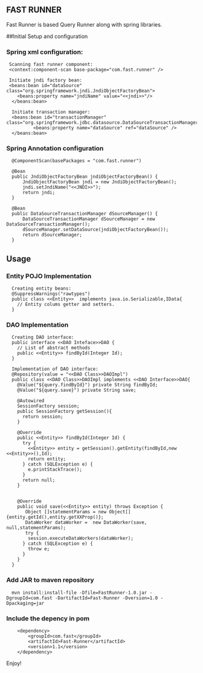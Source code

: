 
## FAST RUNNER

Fast Runner is based Query Runner along with spring libraries.

##Initial Setup and configuration

### Spring xml configuration:
     
     Scanning fast runner component:
     <context:component-scan base-package="com.fast.runner" />

     Initiate jndi factory bean:
     <beans:bean id="dataSource" class="org.springframework.jndi.JndiObjectFactoryBean">
   	    <beans:property name="jndiName" value="<<jndi>>"/>
      </beans:bean>
      
      Initiate transaction manager:
      <beans:bean id="transactionManager" class="org.springframework.jdbc.datasource.DataSourceTransactionManager">
              <beans:property name="dataSource" ref="dataSource" />
      </beans:bean>

###  Spring Annotation configuration
      
      @ComponentScan(basePackages = "com.fast.runner")

      @Bean
      public JndiObjectFactoryBean jndiObjectFactoryBean() {
          JndiObjectFactoryBean jndi = new JndiObjectFactoryBean();
          jndi.setJndiName("<<JNDI>>");		
          return jndi;
      }

      @Bean
      public DataSourceTransactionManager dSourceManager() {
          DataSourceTransactionManager dSourceManager = new DataSourceTransactionManager();
          dSourceManager.setDataSource(jndiObjectFactoryBean());
          return dSourceManager;
      }

## Usage

### Entity POJO Implementation

      Creating entity beans:
      @SuppressWarnings("rawtypes")
      public class <<Entity>>  implements java.io.Serializable,IData{
        // Entity colums getter and setters.
      }

### DAO Implementation
      
      Creating DAO interface:
      public interface <<DAO Inteface>>DAO {
        // List of abstract methods
        public <<Entity>> findById(Integer Id);
      }

      Implementation of DAO interface:
      @Repository(value = "<<DAO Class>>DAOImpl")
      public class <<DAO Class>>DAOImpl implements <<DAO Interface>>DAO{
        @Value("${query.findById}") private String findById;
        @Value("${query.save}") private String save;

        @Autowired 
        SessionFactory session;
        public SessionFactory getSession(){
          return session;
        }

        @Override
        public <<Entity>> findById(Integer Id) {
          try {
            <<Entity>> entity = getSession().getEntity(findById,new <<Entity>>(),Id);
            return entity;
          } catch (SQLException e) {
            e.printStackTrace();
          }
          return null;
        }


        @Override
        public void save(<<Entity>> entity) throws Exception {
           Object []statementParams = new Object[]{entity.getId(),entity.getXXProp()};
           DataWorker dataWorker =  new DataWorker(save, null,statementParams);
           try {
            session.executeDataWorkers(dataWorker);
          } catch (SQLException e) {
            throw e;
          }
        }
      }

### Add JAR to maven repository
      mvn install:install-file -Dfile=FastRunner-1.0.jar -DgroupId=com.fast -DartifactId=Fast-Runner -Dversion=1.0 -Dpackaging=jar
      
### Include the depency in pom
      	<dependency>
			<groupId>com.fast</groupId>
			<artifactId>Fast-Runner</artifactId>
			<version>1.1</version>
		</dependency>
      
      

Enjoy!


